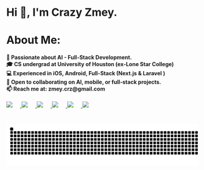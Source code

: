 <h1 align="left">Hi 👋, I'm Crazy Zmey.</h1>

<h1 align="left">About Me:</h1>
<h4 align="left">👀 Passionate about AI - Full-Stack Development.  <br>🎓 CS undergrad at University of Houston (ex-Lone Star College)  <br>💻 Experienced in iOS, Android, Full-Stack (Next.js & Laravel )  <br>💞️ Open to collaborating on AI, mobile, or full-stack projects. <br>📫 Reach me at: zmey.crz@gmail.com</h4>

<div align="left">
  <a href="https://www.zmey.xyz" target="_blank">
    <img src="https://img.shields.io/badge/-Portfolio-0078D4?style=for-the-badge&logo=internet-explorer&logoColor=white&logoWidth=40" height="50" style="margin-right: 20px;" />
  </a>
  <a href="https://www.linkedin.com/in/crazy-zmey/" target="_blank">
    <img src="https://img.shields.io/badge/-LinkedIn-0077B5?style=for-the-badge&logo=linkedin&logoColor=white&logoWidth=40" height="50" style="margin-right: 20px;" />
  </a>
  <a href="https://t.me/crazy_zmey" target="_blank">
    <img src="https://img.shields.io/badge/-Telegram-26A5E4?style=for-the-badge&logo=telegram&logoColor=white&logoWidth=40" height="50" style="margin-right: 20px;" />
  </a>
  <a href="https://discord.com/users/1327355412189810779" target="_blank">
    <img src="https://img.shields.io/badge/-Discord-7289DA?style=for-the-badge&logo=discord&logoColor=white&logoWidth=40" height="50" style="margin-right: 20px;" />
  </a>
  <a href="https://wa.me/380996759252" target="_blank">
    <img src="https://img.shields.io/badge/-WhatsApp-25D366?style=for-the-badge&logo=whatsapp&logoColor=white&logoWidth=40" height="50" style="margin-right: 20px;" />
  </a>
  <a href="mailto:zmey.crz@gmail.com" target="_blank">
    <img src="https://img.shields.io/badge/-Gmail-D14836?style=for-the-badge&logo=gmail&logoColor=white&logoWidth=40" height="50" />
  </a>
</div>

###

<br clear="both">

<img src="https://raw.githubusercontent.com/crazy-zmey/crazy-zmey/1f9d21d30ac078139105a908dc5ffa7b98e40bf5/snake.svg" alt="Snake animation" />